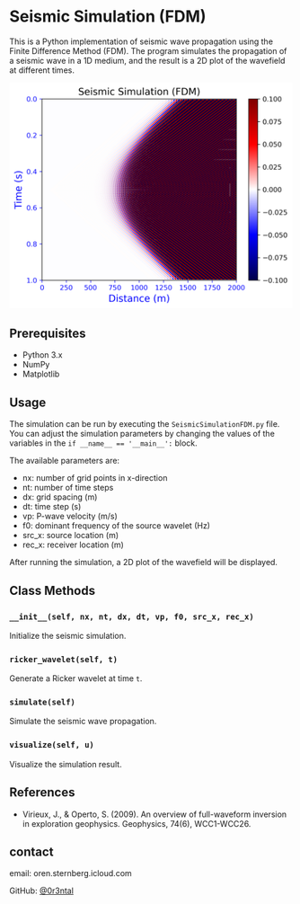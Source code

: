 # Seismic Simulation (FDM)

This is a Python implementation of seismic wave propagation using the Finite Difference Method (FDM). The program simulates the propagation of a seismic wave in a 1D medium, and the result is a 2D plot of the wavefield at different times.


![Alt text](./seismic_simulation.png "draft")

## Prerequisites

- Python 3.x
- NumPy
- Matplotlib

## Usage
The simulation can be run by executing the `SeismicSimulationFDM.py` file. You can adjust the simulation parameters by changing the values of the variables in the `if __name__ == '__main__':` block.

The available parameters are:

- nx: number of grid points in x-direction
- nt: number of time steps
- dx: grid spacing (m)
- dt: time step (s)
- vp: P-wave velocity (m/s)
- f0: dominant frequency of the source wavelet (Hz)
- src_x: source location (m)
- rec_x: receiver location (m)


After running the simulation, a 2D plot of the wavefield will be displayed.

## Class Methods

### `__init__(self, nx, nt, dx, dt, vp, f0, src_x, rec_x)`

Initialize the seismic simulation.

### `ricker_wavelet(self, t)`

Generate a Ricker wavelet at time `t`.

### `simulate(self)`

Simulate the seismic wave propagation.

### `visualize(self, u)`

Visualize the simulation result.

## References

- Virieux, J., & Operto, S. (2009). An overview of full-waveform inversion in exploration geophysics. Geophysics, 74(6), WCC1-WCC26.

## contact
email: oren.sternberg.icloud.com

GitHub: [@0r3ntal](https://github.com/0r3ntal/SeismicSimulationFDM)
